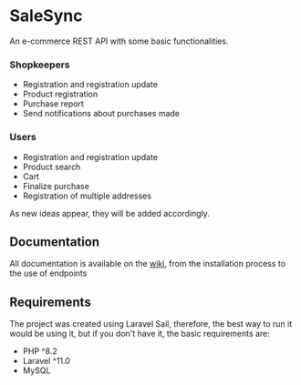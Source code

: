 # SaleSync

An e-commerce REST API with some basic functionalities.

### Shopkeepers
- Registration and registration update
- Product registration
- Purchase report
- Send notifications about purchases made

### Users
- Registration and registration update
- Product search
- Cart
- Finalize purchase
- Registration of multiple addresses

As new ideas appear, they will be added accordingly.

## Documentation

All documentation is available on the [wiki](https://github.com/maxrodrigues/mx-ecommerce-api/wiki), from the installation process to the use of endpoints

## Requirements

The project was created using Laravel Sail, therefore, the best way to run it would be using it, but if you don't have it, the basic requirements are:
- PHP ^8.2
- Laravel ^11.0
- MySQL
